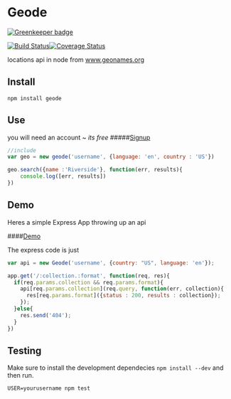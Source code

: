 # Geode

[![Greenkeeper badge](https://badges.greenkeeper.io/jcblw/geode.svg)](https://greenkeeper.io/)

[![Build Status](https://travis-ci.org/jcblw/geode.svg?branch=master)](https://travis-ci.org/jcblw/geode)[![Coverage Status](https://coveralls.io/repos/github/jcblw/geode/badge.svg?branch=master)](https://coveralls.io/github/jcblw/geode?branch=master)

locations api in node from www.geonames.org

## Install

```shell
npm install geode
```

## Use

you will need an account ~ *its free*
#####[Signup](http://www.geonames.org/login)

```javascript
//include
var geo = new geode('username', {language: 'en', country : 'US'})

geo.search({name :'Riverside'}, function(err, results){
	console.log([err, results])
})
```

## Demo

Heres a simple Express App throwing up an api

####[Demo](http://geode-demo.herokuapp.com/search.json?q=riverside&maxRows=2)

The express code is just

```javascript
var api = new Geode('username', {country: "US", language: 'en'});

app.get('/:collection.:format', function(req, res){
  if(req.params.collection && req.params.format){
    api[req.params.collection](req.query, function(err, collection){
      res[req.params.format]({status : 200, results : collection});
    });
  }else{
    res.send('404');
  }
})
```

## Testing

Make sure to install the development dependecies `npm install --dev` and then run.

```
USER=yourusername npm test
```
